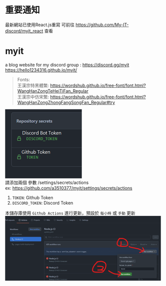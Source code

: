 # 重要通知
最新網站已使用React.js重寫
可前往 https://github.com/My-IT-discord/myit_react 查看

# myit
a blog website for my discord group : https://discord.gg/myit <br />
https://hello1234316.github.io/myit/

>Fonts: <br>
>王漢宗特黑體繁: https://wordshub.github.io/free-font/font.html?WangHanZongTeHeiTiFan_Regular <br>
>王漢宗中仿宋繁: https://wordshub.github.io/free-font/font.html?WangHanZongZhongFangSongFan_Regular#try



![](.github/style/img/config.png)
<br />
請添加兩個 參數 /settings/secrets/actions <br />
ex: https://github.com/a3510377/myit/settings/secrets/actions

1. `TOKEN`: Github Token
2. `DISCORD_TOKEN`: Discord Token

本儲存庫使用 `Github Actions` 進行更新，預設於 `每小時` 或 `手動` 更新
![](.github/style/img/sop.png)

